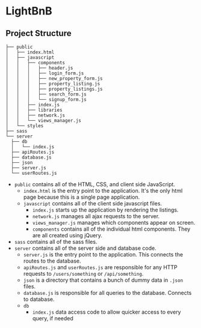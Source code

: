 # LightBnB

## Project Structure

```
├── public
│   ├── index.html
│   ├── javascript
│   │   ├── components 
│   │   │   ├── header.js
│   │   │   ├── login_form.js
│   │   │   ├── new_property_form.js
│   │   │   ├── property_listing.js
│   │   │   ├── property_listings.js
│   │   │   ├── search_form.js
│   │   │   └── signup_form.js
│   │   ├── index.js
│   │   ├── libraries
│   │   ├── network.js
│   │   └── views_manager.js
│   └── styles
├── sass
└── server
  ├── db
  │   └── index.js
  ├── apiRoutes.js
  ├── database.js
  ├── json
  ├── server.js
  └── userRoutes.js
```

* `public` contains all of the HTML, CSS, and client side JavaScript. 
  * `index.html` is the entry point to the application. It's the only html page because this is a single page application.
  * `javascript` contains all of the client side javascript files.
    * `index.js` starts up the application by rendering the listings.
    * `network.js` manages all ajax requests to the server.
    * `views_manager.js` manages which components appear on screen.
    * `components` contains all of the individual html components. They are all created using jQuery.
* `sass` contains all of the sass files. 
* `server` contains all of the server side and database code.
  * `server.js` is the entry point to the application. This connects the routes to the database.
  * `apiRoutes.js` and `userRoutes.js` are responsible for any HTTP requests to `/users/something` or `/api/something`. 
  * `json` is a directory that contains a bunch of dummy data in `.json` files.
  * `database.js` is responsible for all queries to the database. Connects to database.
  * `db`
    * `index.js` data access code to allow quicker access to every query, if needed